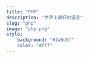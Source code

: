 ```yaml
---
title: "PHP"
description: "世界上最好的语言"
slug: "php"
image: "php.png"
style:
    background: "#2a9d8f"
    color: "#fff"
---
```


